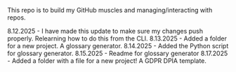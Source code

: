 This repo is to build my GitHub muscles and managing/interacting with repos.

8.12.2025 - I have made this update to make sure my changes push properly. Relearning how to do this from the CLI.
8.13.2025 - Added a folder for a new project. A glossary generator.
8.14.2025 - Added the Python script for glossary generator.
8.15.2025 - Readme for glossary generator
8.17.2025 - Added a folder with a file for a new project! A GDPR DPIA template.
